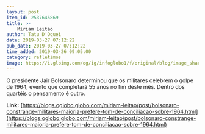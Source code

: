 ```yaml
---
layout: post
item_id: 2537645869
title: >-
    Míriam Leitão
author: Tatu D'Oquei
date: 2019-03-27 07:12:22
pub_date: 2019-03-27 07:12:22
time_added: 2019-03-26 09:05:00
category: refletimos
image: https://i.glbimg.com/og/ig/infoglobo1/f/original/blog/image_share/miriam-leitao.jpg
---
```


O presidente Jair Bolsonaro determinou que os militares celebrem o golpe de 1964, evento que completará 55 anos no fim deste mês. Dentro dos quartéis o pensamento é outro.

**Link:** [https://blogs.oglobo.globo.com/miriam-leitao/post/bolsonaro-constrange-militares-maioria-prefere-tom-de-conciliacao-sobre-1964.html](https://blogs.oglobo.globo.com/miriam-leitao/post/bolsonaro-constrange-militares-maioria-prefere-tom-de-conciliacao-sobre-1964.html)

